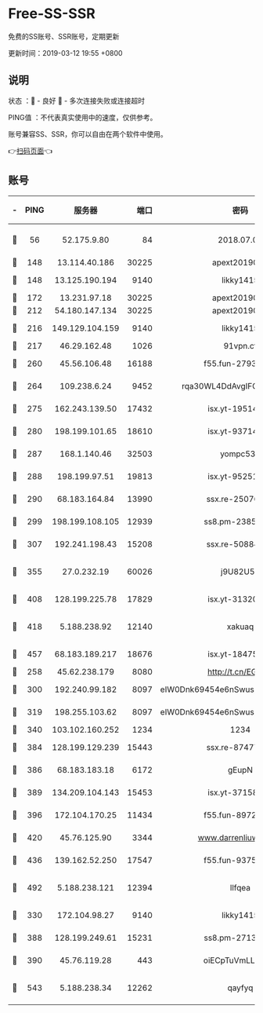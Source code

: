 # Free-SS-SSR

免费的SS账号、SSR账号，定期更新

更新时间：2019-03-12 19:55 +0800

## 说明

状态     ：🙂 - 良好 🙁 - 多次连接失败或连接超时

PING值   ：不代表真实使用中的速度，仅供参考。

账号兼容SS、SSR，你可以自由在两个软件中使用。

👉[扫码页面](https://liesauer.github.io/Free-SS-SSR/)👈

## 账号

|-|PING|服务器|端口|密码|加密方式|区域|
|:----:|:----:|:-----:|-----:|:----:|:----:|:----:|
|🙂|56|52.175.9.80|84|2018.07.07|chacha20-ietf-poly1305|HK|
|🙂|148|13.114.40.186|30225|apext2019006|chacha20|JP|
|🙂|148|13.125.190.194|9140|likky1415|aes-256-cfb|KR|
|🙂|172|13.231.97.18|30225|apext2019006|chacha20|JP|
|🙂|212|54.180.147.134|30225|apext2019006|chacha20|KR|
|🙂|216|149.129.104.159|9140|likky1415|aes-256-cfb|HK|
|🙂|217|46.29.162.48|1026|91vpn.cf|rc4-md5|RU|
|🙂|260|45.56.106.48|16188|f55.fun-27930556|aes-256-cfb|US|
|🙂|264|109.238.6.24|9452|rqa30WL4DdAvgIFG6Fs3znzTa|aes-256-cfb|FR|
|🙂|275|162.243.139.50|17432|isx.yt-19514312|aes-256-cfb|US|
|🙂|280|198.199.101.65|18610|isx.yt-93714382|aes-256-cfb|US|
|🙂|287|168.1.140.46|32503|yompc535|aes-256-cfb|AU|
|🙂|288|198.199.97.51|19813|isx.yt-95251776|aes-256-cfb|US|
|🙂|290|68.183.164.84|13990|ssx.re-25076562|aes-256-cfb|US|
|🙂|299|198.199.108.105|12939|ss8.pm-23852707|aes-256-cfb|US|
|🙂|307|192.241.198.43|15208|ssx.re-50884758|aes-256-cfb|US|
|🙂|355|27.0.232.19|60026|j9U82U53|xchacha20-ietf-poly1305|HK|
|🙂|408|128.199.225.78|17829|isx.yt-31320620|aes-256-cfb|SG|
|🙂|418|5.188.238.92|12140|xakuaq|chacha20-ietf-poly1305|BR|
|🙂|457|68.183.189.217|18676|isx.yt-18475521|aes-256-cfb|SG|
|🙂|258|45.62.238.179|8080|http://t.cn/EGJIyrl|rc4-md5|CA|
|🙂|300|192.240.99.182|8097|eIW0Dnk69454e6nSwuspv9DmS201tQ0D|aes-256-cfb|US|
|🙂|319|198.255.103.62|8097|eIW0Dnk69454e6nSwuspv9DmS201tQ0D|aes-256-cfb|US|
|🙂|340|103.102.160.252|1234|1234|rc4-md5|JP|
|🙂|384|128.199.129.239|15443|ssx.re-87477398|aes-256-cfb|SG|
|🙂|386|68.183.183.18|6172|gEupN|aes-256-cfb|SG|
|🙂|389|134.209.104.143|15453|isx.yt-37158015|aes-256-cfb|SG|
|🙂|396|172.104.170.25|11434|f55.fun-89729095|aes-256-cfb|SG|
|🙂|420|45.76.125.90|3344|www.darrenliuwei.com|aes-256-cfb|AU|
|🙂|436|139.162.52.250|17547|f55.fun-93753526|aes-256-cfb|SG|
|🙂|492|5.188.238.121|12394|llfqea|chacha20-ietf-poly1305|BR|
|🙁|330|172.104.98.27|9140|likky1415|aes-256-cfb|JP|
|🙁|388|128.199.249.61|15231|ss8.pm-27130247|aes-256-cfb|SG|
|🙁|390|45.76.119.28|443|oiECpTuVmLLxk4Ts|aes-256-cfb|AU|
|🙁|543|5.188.238.34|12262|qayfyq|chacha20-ietf-poly1305|BR|
